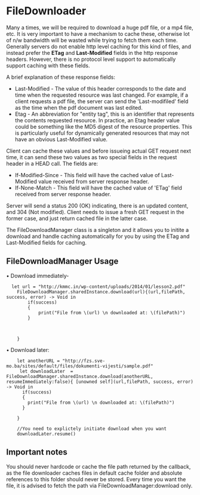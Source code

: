 # FileDownloader
Many a times, we will be required to download a huge pdf file, or a mp4 file, etc. It is very important to have a mechanism to cache 
these, otherwise lot of n/w bandwidth will be wasted while trying to fetch them each time. Generally servers do not enable http level
caching for this kind of files, and instead prefer the **ETag** and **Last-Modified** fields in the http response headers. However, there is no protocol level support to automatically support caching with these fields. 


A brief explanation of these response fields:


* Last-Modified - The value of this header corresponds to the date and time when the requested resource was last changed. For example, if a client requests a pdf file, the server can send the 'Last-modifiled' field as the time when the pdf document was last edited.
* Etag - An abbreviation for "entity tag", this is an identifier that represents the contents requested resource. In practice, an Etag header value could be something like the MD5 digest of the resource properties. This is particularly useful for dynamically generated resources that may not have an obvious Last-Modified value.

Client can cache these values and before issueing actual GET request next time, it can send these two values as two special fields in the request header in a HEAD call. The fields are:
* If-Modified-Since  - This field will have the cached value of Last-Modified value received from server response header.
* If-None-Match  - This field will have the cached value of 'ETag' field received from server response header.

Server will send a status 200 (OK) indicating, there is an updated content, and 304 (Not modified). Client needs to issue a fresh GET request in the former case, and just return cached file in the latter case.



The FileDownloadManager class is a singleton and it allows you to initite a download and handle caching automatically for you by using the ETag and Last-Modified fields for caching.

## FileDownloadManager Usage

• Download immediately-
```
  let url = "http://kmmc.in/wp-content/uploads/2014/01/lesson2.pdf"
    FileDownloadManager.sharedInstance.download(url){(url,filePath, success, error) -> Void in
        if(success)
        {
            print("File from \(url) \n downloaded at: \(filePath)")
        }
        
        

    }
```
• Download later:
```
    let anotherURL = "http://fzs.sve-mo.ba/sites/default/files/dokumenti-vijesti/sample.pdf"
     let downloadLater  = FileDownloadManager.sharedInstance.download(anotherURL, resumeImmediately:false){ [unowned self](url,filePath, success, error) -> Void in
      if(success)
      {
        print("File from \(url) \n downloaded at: \(filePath)")
      }
    
    }

    //You need to explictely initiate download when you want
    downloadLater.resume()
   ``` 

## Important notes
You should never hardcode or cache the file path returned by the callback, as the file downloader caches files in default cache folder and absolute references to this folder should never be stored.  Every time you want the file, it is advised to fetch the path via FileDownloadManager:download  only. 

